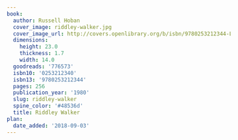 ```yaml
---
book:
  author: Russell Hoban
  cover_image: riddley-walker.jpg
  cover_image_url: http://covers.openlibrary.org/b/isbn/9780253212344-L.jpg
  dimensions:
    height: 23.0
    thickness: 1.7
    width: 14.0
  goodreads: '776573'
  isbn10: '0253212340'
  isbn13: '9780253212344'
  pages: 256
  publication_year: '1980'
  slug: riddley-walker
  spine_color: '#48536d'
  title: Riddley Walker
plan:
  date_added: '2018-09-03'
---
```

